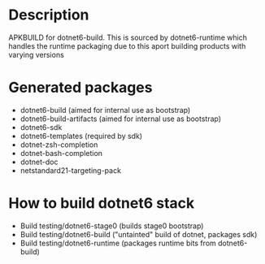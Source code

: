 # Description
APKBUILD for dotnet6-build. This is sourced by dotnet6-runtime which handles
the runtime packaging due to this aport building products with varying versions

# Generated packages
* dotnet6-build (aimed for internal use as bootstrap)
* dotnet6-build-artifacts (aimed for internal use as bootstrap)
* dotnet6-sdk
* dotnet6-templates (required by sdk)
* dotnet-zsh-completion
* dotnet-bash-completion
* dotnet-doc
* netstandard21-targeting-pack

 
# How to build dotnet6 stack
* Build testing/dotnet6-stage0 (builds stage0 bootstrap)
* Build testing/dotnet6-build ("untainted" build of dotnet, packages sdk)
* Build testing/dotnet6-runtime (packages runtime bits from dotnet6-build)
